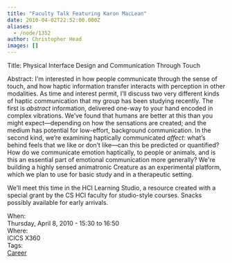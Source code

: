```yaml
---
title: "Faculty Talk Featuring Karon MacLean"
date: 2010-04-02T22:52:00.000Z
aliases:
  - /node/1352
author: Christopher Head
images: []
---
```


<div class="field field-name-body field-type-text-with-summary field-label-hidden"><div class="field-items"><div class="field-item even"><p>Title: Physical Interface Design and Communication Through Touch</p>
<p>Abstract: I&apos;m interested in how people communicate through the sense of touch, and how haptic information transfer interacts with perception in other modalities. As time and interest permit, I&#x2019;ll discuss two very different kinds of haptic communication that my group has been studying recently. The first is <em>abstract</em> information, delivered one-way to your hand encoded in complex vibrations. We&#x2019;ve found that humans are better at this than you might expect&#x2014;depending on how the sensations are created; and the medium has potential for low-effort, background communication. In the second kind, we&#x2019;re examining haptically communicated <em>affect</em>: what&#x2019;s behind feels that we like or don&#x2019;t like&#x2014;can this be predicted or quantified? How do we communicate emotion haptically, to people or animals, and is this an essential part of emotional communication more generally? We&apos;re building a highly sensed animatronic Creature as an experimental platform, which we plan to use for basic study and in a therapeutic setting.</p>
<p>We&#x2019;ll meet this time in the HCI Learning Studio, a resource created with a special grant by the CS HCI faculty for studio-style courses. Snacks possibly available for early arrivals.</p>
</div></div></div><div class="field field-name-field-dates field-type-datetime field-label-above"><div class="field-label">When:&#xA0;</div><div class="field-items"><div class="field-item even"><span class="date-display-single">Thursday, April 8, 2010 - <span class="date-display-range"><span class="date-display-start">15:30</span> to <span class="date-display-end">16:50</span></span></span></div></div></div><div class="field field-name-field-location field-type-text field-label-above"><div class="field-label">Where:&#xA0;</div><div class="field-items"><div class="field-item even">ICICS X360</div></div></div>    <footer>
    <div class="field field-name-field-tags field-type-taxonomy-term-reference field-label-above"><div class="field-label">Tags:&#xA0;</div><div class="field-items"><div class="field-item even"><a href="/career">Career</a></div></div></div>      </footer>
